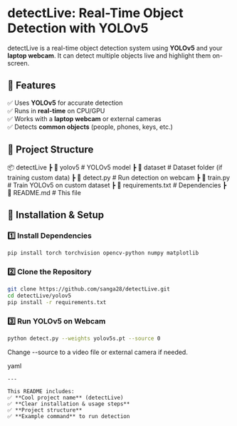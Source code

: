 # detectLive: Real-Time Object Detection with YOLOv5 

detectLive is a real-time object detection system using **YOLOv5** and your **laptop webcam**. It can detect multiple objects live and highlight them on-screen.  

## 📌 Features  
✅ Uses **YOLOv5** for accurate detection  
✅ Runs in **real-time** on CPU/GPU  
✅ Works with a **laptop webcam** or external cameras  
✅ Detects **common objects** (people, phones, keys, etc.)  

## 📂 Project Structure  
📦 detectLive
┣ 📂 yolov5 # YOLOv5 model
┣ 📂 dataset # Dataset folder (if training custom data)
┣ 📜 detect.py # Run detection on webcam
┣ 📜 train.py # Train YOLOv5 on custom dataset
┣ 📜 requirements.txt # Dependencies
┣ 📜 README.md # This file



## 🚀 Installation & Setup  
### 1️⃣ Install Dependencies  
```bash
pip install torch torchvision opencv-python numpy matplotlib
```
### 2️⃣ Clone the Repository
```bash
git clone https://github.com/sanga28/detectLive.git
cd detectLive/yolov5
pip install -r requirements.txt
```
### 3️⃣ Run YOLOv5 on Webcam
```bash
python detect.py --weights yolov5s.pt --source 0
```
Change --source to a video file or external camera if needed.

yaml
```
---

This README includes:  
✅ **Cool project name** (detectLive)  
✅ **Clear installation & usage steps**  
✅ **Project structure**  
✅ **Example command** to run detection    

